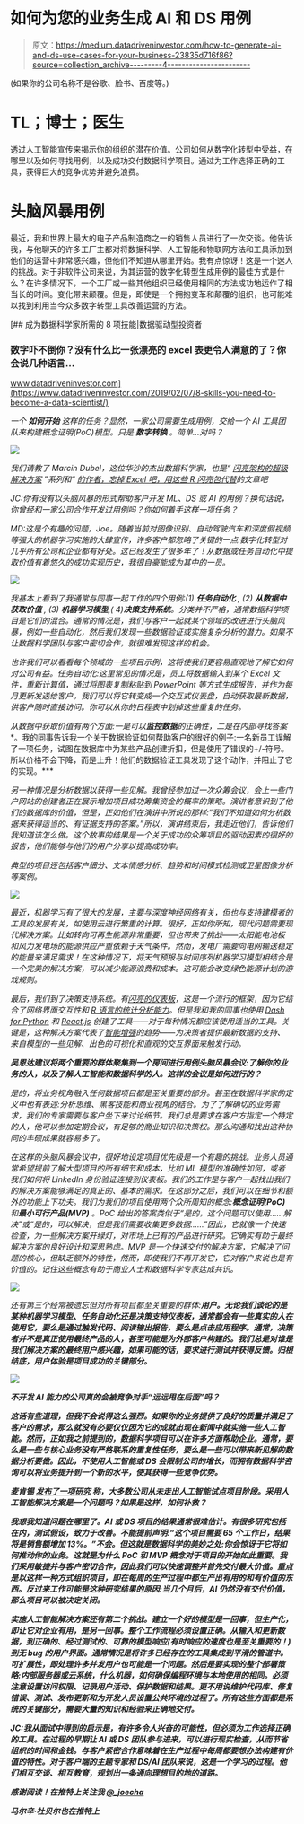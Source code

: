 # 如何为您的业务生成 AI 和 DS 用例

> 原文：<https://medium.datadriveninvestor.com/how-to-generate-ai-and-ds-use-cases-for-your-business-23835d716f86?source=collection_archive---------4----------------------->

(如果你的公司名称不是谷歌、脸书、百度等。)

# TL；博士；医生

透过人工智能宣传来揭示你的组织的潜在价值。公司如何从数字化转型中受益，在哪里以及如何寻找用例，以及成功交付数据科学项目。通过为工作选择正确的工具，获得巨大的竞争优势并避免浪费。

# 头脑风暴用例

最近，我和世界上最大的电子产品制造商之一的销售人员进行了一次交谈。他告诉我，与他聊天的许多工厂主都对将数据科学、人工智能和物联网方法和工具添加到他们的运营中非常感兴趣，但他们不知道从哪里开始。我有点惊讶！这是一个迷人的挑战。对于非软件公司来说，为其运营的数字化转型生成用例的最佳方式是什么？在许多情况下，一个工厂或一些其他组织已经使用相同的方法成功地运作了相当长的时间。变化带来颠覆。但是，即使是一个拥抱变革和颠覆的组织，也可能难以找到利用当今众多数字转型工具改善运营的方法。

[](https://www.datadriveninvestor.com/2019/02/07/8-skills-you-need-to-become-a-data-scientist/) [## 成为数据科学家所需的 8 项技能|数据驱动型投资者

### 数字吓不倒你？没有什么比一张漂亮的 excel 表更令人满意的了？你会说几种语言…

www.datadriveninvestor.com](https://www.datadriveninvestor.com/2019/02/07/8-skills-you-need-to-become-a-data-scientist/) 

*一个* ***如何开始*** *这样的任务？显然，一家公司需要生成用例，交给一个 AI 工具团队来构建概念证明(PoC)模型。只是* ***数字转换*** *。简单…对吗？*

![](img/544cce49eb68e5f6141b32bb94f703a1.png)

*我们请教了 Marcin Dubel，这位华沙的杰出数据科学家，也是“* [*闪亮架构的超级解决方案*](https://www.r-bloggers.com/super-solutions-for-shiny-architecture-1-of-5-using-session-data/) *”系列和“* [*的作者，忘掉 Excel 吧，用这些 R 闪亮包代替*](https://www.r-bloggers.com/forget-about-excel-use-these-r-shiny-packages-instead/)*的文章吧*

*JC:你有没有以头脑风暴的形式帮助客户开发 ML、DS 或 AI 的用例？换句话说，你曾经和一家公司合作开发过用例吗？你如何着手这样一项任务？*

*MD:这是个有趣的问题，Joe。随着当前对图像识别、自动驾驶汽车和深度假视频等强大的机器学习实施的大肆宣传，许多客户都忽略了关键的一点:数字化转型对几乎所有公司和企业都有好处。这已经发生了很多年了！从数据或任务自动化中提取价值有着悠久的成功实现历史，我很自豪能成为其中的一员。*

*![](img/73ae6f9864a622de5ee052d5dca46435.png)*

*我基本上看到了我通常与同事一起工作的四个用例:(1) **任务自动化** , (2) **从数据中获取价值** , (3) **机器学习模型**,( 4)**决策支持系统**。分类并不严格，通常数据科学项目是它们的混合。通常的情况是，我们与客户一起就某个领域的改进进行头脑风暴，例如一些自动化，然后我们发现一些数据验证或实施复杂分析的潜力。如果不让数据科学团队与客户密切合作，就很难发现这样的机会。*

*也许我们可以看看每个领域的一些项目示例，这将使我们更容易直观地了解它如何对公司有益。任务自动化:这里常见的情况是，员工将数据输入到某个 Excel 文件，重新计算值，通过将图表复制粘贴到 PowerPoint 等方式生成报告，并作为每月更新发送给客户。我们可以将它转变成一个交互式仪表盘，自动获取最新数据，供客户随时直接访问。你可以从你的日程表中划掉这些重复的任务。*

*从数据中获取价值有两个方面:一是可以**监控数据**的正确性，二是在内部寻找答案**。我的同事告诉我一个关于数据验证如何帮助客户的很好的例子:一名新员工误解了一项任务，试图在数据库中为某些产品创建折扣，但是使用了错误的+/-符号。所以价格不会下降，而是上升！他们的数据验证工具发现了这个动作，并阻止了它的实现。***

*另一种情况是分析数据以获得一些见解。我曾经参加过一次众筹会议，会上一些门户网站的创建者正在展示增加项目成功筹集资金的概率的策略。演讲者意识到了他们的数据库的价值，但是，正如他们在演讲中所说的那样:“我们不知道如何分析数据来获得适当的、有证据支持的答案。”所以，演讲结束后，我走近他们，告诉他们我知道该怎么做。这个故事的结果是一个关于成功的众筹项目的驱动因素的很好的报告，他们能够与他们的用户分享以提高成功率。*

*典型的项目还包括客户细分、文本情感分析、趋势和时间模式检测或卫星图像分析等案例。*

*![](img/806e791b4a06bc17d3181837b90e8a81.png)*

*最近，机器学习有了很大的发展，主要与深度神经网络有关，但也与支持建模者的工具的发展有关，如使用云进行繁重的计算。很好，正如你所知，现代问题需要现代解决方案。比如转向可再生能源非常重要，但也带来了挑战——太阳能电池板和风力发电场的能源供应严重依赖于天气条件。然而，发电厂需要向电网输送稳定的能量来满足需求！在这种情况下，将天气预报与时间序列机器学习模型相结合是一个完美的解决方案，可以减少能源浪费和成本。这可能会改变绿色能源计划的游戏规则。*

*最后，我们到了决策支持系统。有[闪亮的仪表板](https://shiny.rstudio.com/)，这是一个流行的框架，因为它结合了网络界面交互性和 [R 语言的统计分析能力](https://www.r-project.org/about.html)。但是我和我的同事也使用 [Dash for Python](https://plot.ly/dash/) 和 [React.js](https://reactjs.org/) 创建了工具——对于每种情况都应该使用适当的工具。关键是，这种解决方案代表了[智能增强](https://medium.com/authority-magazine/my-message-is-that-ai-and-people-can-be-friends-with-author-alex-bates-chaya-weiner-4a173abde77c)的趋势——为决策者提供最新数据的支持、来自模型的一些见解、出色的可视化和直观的交互界面来触发行动。*

***吴恩达建议将两个重要的群体聚集到一个房间进行用例头脑风暴会议:了解你的业务的人，以及了解人工智能和数据科学的人。这样的会议是如何进行的？***

*是的，将业务视角融入任何数据项目都是至关重要的部分。甚至在数据科学家的定义中也有表述:分析思维、黑客技能和商业视角的结合。为了了解确切的业务需求，我们的专家需要与客户坐下来讨论细节。我们总是要求在客户方指定一个特定的人，他可以参加定期会议，有足够的商业知识和决策权。那么沟通和找出这种协同的丰硕成果就容易多了。*

*在这样的头脑风暴会议中，很好地设定项目优先级是一个有趣的挑战。业务人员通常希望提前了解大型项目的所有细节和成本，比如 ML 模型的准确性如何，或者我们如何将 LinkedIn 身份验证连接到仪表板。我们的工作是与客户一起找出我们的解决方案能够满足的真正的、基本的需求。在这部分之后，我们可以在细节和额外的功能上下功夫。我们为我们的项目使用两个众所周知的概念:**概念证明(PoC)** 和**最小可行产品(MVP)** 。PoC 给出的答案类似于“是的，这个问题可以使用……解决”或“是的，可以解决，但是我们需要收集更多数据……”因此，它就像一个快速检查，为一些解决方案开绿灯，对市场上已有的产品进行研究。它确实有助于最终解决方案的良好设计和深思熟虑。MVP 是一个快速交付的解决方案，它解决了问题的核心，但缺乏额外的特性，然而，即使我们不再开发它，它对客户来说也是有价值的。记住这些概念有助于商业人士和数据科学专家达成共识。*

*![](img/7539d8b27a9a07f3e92c6a2daf710e3f.png)*

*还有第三个经常被遗忘但对所有项目都至关重要的群体:****用户**。无论我们谈论的是某种机器学习模型、任务自动化还是决策支持仪表板，通常都会有一些真实的人在使用它，要么是通过触发代码、阅读输出报告，要么是点击应用程序。通常，决策者并不是真正使用最终产品的人，甚至可能是为外部客户构建的。我们总是对谁是我们解决方案的最终用户感兴趣，如果可能的话，要求进行测试并获得反馈。归根结底，用户体验是项目成功的关键部分。***

***![](img/fd9658c143b69d3e7a050259a59c4db1.png)***

*****不开发 AI 能力的公司真的会被竞争对手“远远甩在后面”吗？*****

***这话有些道理，但我不会说得这么强烈。如果你的业务提供了良好的质量并满足了客户的需求，那么就没有必要仅仅因为它的成就出现在新闻中就实施一些人工智能。然而，正如我之前提到的，数据科学项目可以在许多方面帮助企业。通常，要么是一些与核心业务没有严格联系的重复性任务，要么是一些可以带来新见解的数据分析要做。因此，不使用人工智能或 DS 会限制公司的增长，而拥有数据科学咨询可以将业务提升到一个新的水平，使其获得一些竞争优势。***

*****麦肯锡** [**发布了一项研究**](https://www.mckinsey.com/featured-insights/artificial-intelligence/ai-adoption-advances-but-foundational-barriers-remain) **称，大多数公司从未走出人工智能试点项目阶段。采用人工智能解决方案是一个问题吗？如果是这样，如何补救？*****

***我想我知道问题在哪里了。AI 或 DS 项目的结果通常很难估计。有很多研究包括在内，测试假设，致力于改善。不能提前声明:“这个项目需要 65 个工作日，结果将是销售额增加 13%。”不会。但这就是数据科学的美妙之处:你会惊讶于它将如何推动你的业务。这就是为什么 PoC 和 MVP 概念对于项目的开始如此重要。我们采用敏捷并与客户密切合作，因此我们可以快速调整并首先交付最大价值。重点是以这样一种方式组织项目，即在每周的生产过程中都生产出有用的和有价值的东西。反过来工作可能是这种研究结果的原因:当几个月后，AI 仍然没有交付价值，那么项目可以被决定关闭。***

***实施人工智能解决方案还有第二个挑战。建立一个好的模型是一回事，但生产化，即让它对企业有用，是另一回事。整个工作流程必须设置正确。从输入和更新数据，到正确的、经过测试的、可靠的模型响应(有时响应的速度也是至关重要的！)到无 bug 的用户界面。通常情况是将许多已经存在的工具集成到平滑的管道中。可扩展性，即处理许多并发用户也可能是一个问题。然后是要实现的整个部署策略:内部服务器或云系统，什么机器，如何确保编程环境与本地使用的相同。必须注意设置访问权限、记录用户活动、保护数据和结果。更不用说维护代码库、修复错误、测试、发布更新和为开发人员设置公共环境的过程了。所有这些方面都是系统的关键部分，需要大量的知识和经验来正确地交付。***

***JC:我从面试中得到的启示是，有许多令人兴奋的可能性，但必须为工作选择正确的工具。在过程的早期让 AI 或 DS 团队参与进来，可以进行现实检查，从而节省组织的时间和金钱。与客户紧密合作意味着在生产过程中每周都要想办法构建有价值的特性。对于客户端的主题专家和 DS/AI 团队来说，这是一个学习的过程。他们相互交谈、相互教育，规划出一条通向理想目的地的道路。***

***感谢阅读！在推特上关注我 [@_joecha](https://twitter.com/_joecha_)***

***马尔辛·杜贝尔也在推特上***